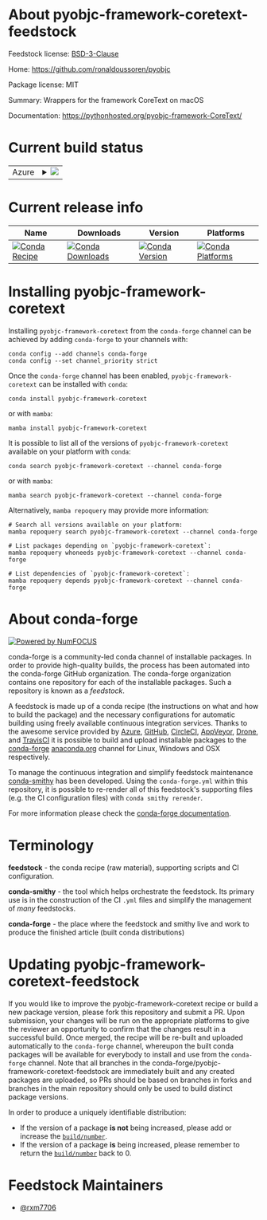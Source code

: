 About pyobjc-framework-coretext-feedstock
=========================================

Feedstock license: [BSD-3-Clause](https://github.com/conda-forge/pyobjc-framework-coretext-feedstock/blob/main/LICENSE.txt)

Home: https://github.com/ronaldoussoren/pyobjc

Package license: MIT

Summary: Wrappers for the framework CoreText on macOS

Documentation: https://pythonhosted.org/pyobjc-framework-CoreText/

Current build status
====================


<table>
    
  <tr>
    <td>Azure</td>
    <td>
      <details>
        <summary>
          <a href="https://dev.azure.com/conda-forge/feedstock-builds/_build/latest?definitionId=20359&branchName=main">
            <img src="https://dev.azure.com/conda-forge/feedstock-builds/_apis/build/status/pyobjc-framework-coretext-feedstock?branchName=main">
          </a>
        </summary>
        <table>
          <thead><tr><th>Variant</th><th>Status</th></tr></thead>
          <tbody><tr>
              <td>osx_64_python3.10.____cpython</td>
              <td>
                <a href="https://dev.azure.com/conda-forge/feedstock-builds/_build/latest?definitionId=20359&branchName=main">
                  <img src="https://dev.azure.com/conda-forge/feedstock-builds/_apis/build/status/pyobjc-framework-coretext-feedstock?branchName=main&jobName=osx&configuration=osx%20osx_64_python3.10.____cpython" alt="variant">
                </a>
              </td>
            </tr><tr>
              <td>osx_64_python3.11.____cpython</td>
              <td>
                <a href="https://dev.azure.com/conda-forge/feedstock-builds/_build/latest?definitionId=20359&branchName=main">
                  <img src="https://dev.azure.com/conda-forge/feedstock-builds/_apis/build/status/pyobjc-framework-coretext-feedstock?branchName=main&jobName=osx&configuration=osx%20osx_64_python3.11.____cpython" alt="variant">
                </a>
              </td>
            </tr><tr>
              <td>osx_64_python3.12.____cpython</td>
              <td>
                <a href="https://dev.azure.com/conda-forge/feedstock-builds/_build/latest?definitionId=20359&branchName=main">
                  <img src="https://dev.azure.com/conda-forge/feedstock-builds/_apis/build/status/pyobjc-framework-coretext-feedstock?branchName=main&jobName=osx&configuration=osx%20osx_64_python3.12.____cpython" alt="variant">
                </a>
              </td>
            </tr><tr>
              <td>osx_64_python3.8.____cpython</td>
              <td>
                <a href="https://dev.azure.com/conda-forge/feedstock-builds/_build/latest?definitionId=20359&branchName=main">
                  <img src="https://dev.azure.com/conda-forge/feedstock-builds/_apis/build/status/pyobjc-framework-coretext-feedstock?branchName=main&jobName=osx&configuration=osx%20osx_64_python3.8.____cpython" alt="variant">
                </a>
              </td>
            </tr><tr>
              <td>osx_64_python3.9.____cpython</td>
              <td>
                <a href="https://dev.azure.com/conda-forge/feedstock-builds/_build/latest?definitionId=20359&branchName=main">
                  <img src="https://dev.azure.com/conda-forge/feedstock-builds/_apis/build/status/pyobjc-framework-coretext-feedstock?branchName=main&jobName=osx&configuration=osx%20osx_64_python3.9.____cpython" alt="variant">
                </a>
              </td>
            </tr>
          </tbody>
        </table>
      </details>
    </td>
  </tr>
</table>

Current release info
====================

| Name | Downloads | Version | Platforms |
| --- | --- | --- | --- |
| [![Conda Recipe](https://img.shields.io/badge/recipe-pyobjc--framework--coretext-green.svg)](https://anaconda.org/conda-forge/pyobjc-framework-coretext) | [![Conda Downloads](https://img.shields.io/conda/dn/conda-forge/pyobjc-framework-coretext.svg)](https://anaconda.org/conda-forge/pyobjc-framework-coretext) | [![Conda Version](https://img.shields.io/conda/vn/conda-forge/pyobjc-framework-coretext.svg)](https://anaconda.org/conda-forge/pyobjc-framework-coretext) | [![Conda Platforms](https://img.shields.io/conda/pn/conda-forge/pyobjc-framework-coretext.svg)](https://anaconda.org/conda-forge/pyobjc-framework-coretext) |

Installing pyobjc-framework-coretext
====================================

Installing `pyobjc-framework-coretext` from the `conda-forge` channel can be achieved by adding `conda-forge` to your channels with:

```
conda config --add channels conda-forge
conda config --set channel_priority strict
```

Once the `conda-forge` channel has been enabled, `pyobjc-framework-coretext` can be installed with `conda`:

```
conda install pyobjc-framework-coretext
```

or with `mamba`:

```
mamba install pyobjc-framework-coretext
```

It is possible to list all of the versions of `pyobjc-framework-coretext` available on your platform with `conda`:

```
conda search pyobjc-framework-coretext --channel conda-forge
```

or with `mamba`:

```
mamba search pyobjc-framework-coretext --channel conda-forge
```

Alternatively, `mamba repoquery` may provide more information:

```
# Search all versions available on your platform:
mamba repoquery search pyobjc-framework-coretext --channel conda-forge

# List packages depending on `pyobjc-framework-coretext`:
mamba repoquery whoneeds pyobjc-framework-coretext --channel conda-forge

# List dependencies of `pyobjc-framework-coretext`:
mamba repoquery depends pyobjc-framework-coretext --channel conda-forge
```


About conda-forge
=================

[![Powered by
NumFOCUS](https://img.shields.io/badge/powered%20by-NumFOCUS-orange.svg?style=flat&colorA=E1523D&colorB=007D8A)](https://numfocus.org)

conda-forge is a community-led conda channel of installable packages.
In order to provide high-quality builds, the process has been automated into the
conda-forge GitHub organization. The conda-forge organization contains one repository
for each of the installable packages. Such a repository is known as a *feedstock*.

A feedstock is made up of a conda recipe (the instructions on what and how to build
the package) and the necessary configurations for automatic building using freely
available continuous integration services. Thanks to the awesome service provided by
[Azure](https://azure.microsoft.com/en-us/services/devops/), [GitHub](https://github.com/),
[CircleCI](https://circleci.com/), [AppVeyor](https://www.appveyor.com/),
[Drone](https://cloud.drone.io/welcome), and [TravisCI](https://travis-ci.com/)
it is possible to build and upload installable packages to the
[conda-forge](https://anaconda.org/conda-forge) [anaconda.org](https://anaconda.org/)
channel for Linux, Windows and OSX respectively.

To manage the continuous integration and simplify feedstock maintenance
[conda-smithy](https://github.com/conda-forge/conda-smithy) has been developed.
Using the ``conda-forge.yml`` within this repository, it is possible to re-render all of
this feedstock's supporting files (e.g. the CI configuration files) with ``conda smithy rerender``.

For more information please check the [conda-forge documentation](https://conda-forge.org/docs/).

Terminology
===========

**feedstock** - the conda recipe (raw material), supporting scripts and CI configuration.

**conda-smithy** - the tool which helps orchestrate the feedstock.
                   Its primary use is in the construction of the CI ``.yml`` files
                   and simplify the management of *many* feedstocks.

**conda-forge** - the place where the feedstock and smithy live and work to
                  produce the finished article (built conda distributions)


Updating pyobjc-framework-coretext-feedstock
============================================

If you would like to improve the pyobjc-framework-coretext recipe or build a new
package version, please fork this repository and submit a PR. Upon submission,
your changes will be run on the appropriate platforms to give the reviewer an
opportunity to confirm that the changes result in a successful build. Once
merged, the recipe will be re-built and uploaded automatically to the
`conda-forge` channel, whereupon the built conda packages will be available for
everybody to install and use from the `conda-forge` channel.
Note that all branches in the conda-forge/pyobjc-framework-coretext-feedstock are
immediately built and any created packages are uploaded, so PRs should be based
on branches in forks and branches in the main repository should only be used to
build distinct package versions.

In order to produce a uniquely identifiable distribution:
 * If the version of a package **is not** being increased, please add or increase
   the [``build/number``](https://docs.conda.io/projects/conda-build/en/latest/resources/define-metadata.html#build-number-and-string).
 * If the version of a package **is** being increased, please remember to return
   the [``build/number``](https://docs.conda.io/projects/conda-build/en/latest/resources/define-metadata.html#build-number-and-string)
   back to 0.

Feedstock Maintainers
=====================

* [@rxm7706](https://github.com/rxm7706/)

